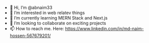 - 👋 Hi, I’m @abnaim33
- 👀 I’m interested in web relatev things
- 🌱 I’m currently learning MERN Stack and Next.js
- 💞️ I’m looking to collaborate on exciting projects
- 📫 How to reach me. Here: https://www.linkedin.com/in/md-naim-hossen-567679201/

<!---
abnaim33/abnaim33 is a ✨ special ✨ repository because its `README.md` (this file) appears on your GitHub profile.
You can click the Preview link to take a look at your changes.
--->
